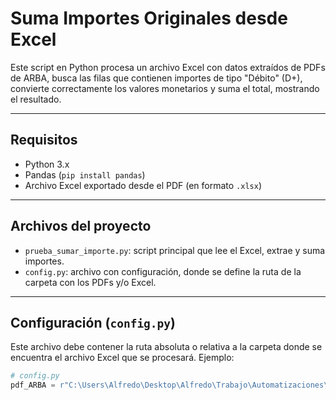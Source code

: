 # Suma Importes Originales desde Excel

Este script en Python procesa un archivo Excel con datos extraídos de PDFs de ARBA, busca las filas que contienen importes de tipo "Débito" (D+), convierte correctamente los valores monetarios y suma el total, mostrando el resultado.

---

## Requisitos

- Python 3.x
- Pandas (`pip install pandas`)
- Archivo Excel exportado desde el PDF (en formato `.xlsx`)

---

## Archivos del proyecto

- `prueba_sumar_importe.py`: script principal que lee el Excel, extrae y suma importes.
- `config.py`: archivo con configuración, donde se define la ruta de la carpeta con los PDFs y/o Excel.

---

## Configuración (`config.py`)

Este archivo debe contener la ruta absoluta o relativa a la carpeta donde se encuentra el archivo Excel que se procesará. Ejemplo:

```python
# config.py
pdf_ARBA = r"C:\Users\Alfredo\Desktop\Alfredo\Trabajo\Automatizaciones\PdfyExcel"
